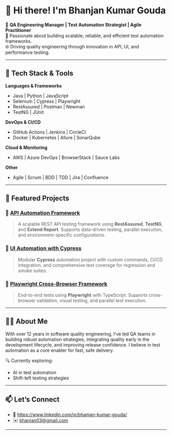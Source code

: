# 👋 Hi there! I'm Bhanjan Kumar Gouda

🎯 **QA Engineering Manager | Test Automation Strategist | Agile Practitioner**  
🔬 Passionate about building scalable, reliable, and efficient test automation frameworks.  
🌐 Driving quality engineering through innovation in API, UI, and performance testing.  

---

## 🧰 Tech Stack & Tools

**Languages & Frameworks**  
- Java | Python | JavaScript  
- Selenium | Cypress | Playwright  
- RestAssured | Postman | Newman  
- TestNG | JUnit  

**DevOps & CI/CD**  
- GitHub Actions | Jenkins | CircleCI  
- Docker | Kubernetes | Allure | SonarQube  

**Cloud & Monitoring**  
- AWS | Azure DevOps | BrowserStack | Sauce Labs  

**Other**  
- Agile | Scrum | BDD | TDD | Jira | Confluence  

---

## 📂 Featured Projects

### 🔹 [API Automation Framework](https://github.com/yourusername/api-automation-framework)
> A scalable REST API testing framework using **RestAssured**, **TestNG**, and **Extend Report**. Supports data-driven testing, parallel execution, and environment-specific configurations.

### 🔹 [UI Automation with Cypress](https://github.com/yourusername/cypress-ui-automation)
> Modular **Cypress** automation project with custom commands, CI/CD integration, and comprehensive test coverage for regression and smoke suites.

### 🔹 [Playwright Cross-Browser Framework](https://github.com/yourusername/playwright-ui-tests)
> End-to-end tests using **Playwright** with TypeScript. Supports cross-browser validation, visual testing, and parallel test execution.

---

## 🧑‍💼 About Me

With over 12 years in software quality engineering, I've led QA teams in building robust automation strategies, integrating quality early in the development lifecycle, and improving release confidence. I believe in test automation as a core enabler for fast, safe delivery.

🔍 Currently exploring:
- AI in test automation  
- Shift-left testing strategies  

---

## 📫 Let’s Connect

- 💼 https://www.linkedin.com/in/bhanjan-kumar-gouda/
- ✉️ bhanjan03@gmail.com

---
